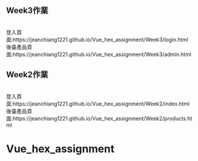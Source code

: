 
<h2>Week3作業</h2><br>
登入頁面:https://jeanchiang1221.github.io/Vue_hex_assignment/Week3/login.html <br>
後臺產品頁面:https://jeanchiang1221.github.io/Vue_hex_assignment/Week3/admin.html <br>

<h2>Week2作業</h2><br>
登入頁面:https://jeanchiang1221.github.io/Vue_hex_assignment/Week2/index.html <br>
後臺產品頁面:https://jeanchiang1221.github.io/Vue_hex_assignment/Week2/products.html <br>

# Vue_hex_assignment
